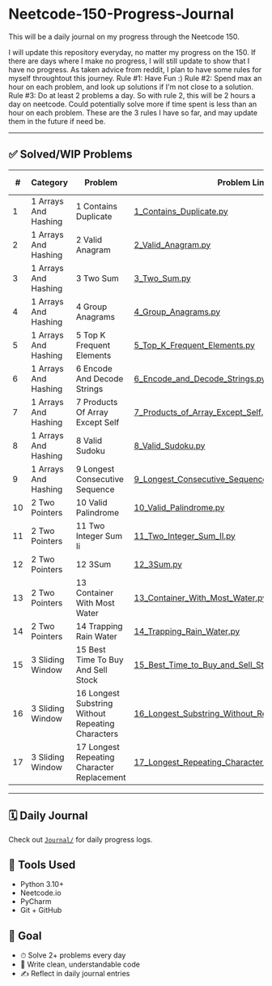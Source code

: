 # Neetcode-150-Progress-Journal
This will be a daily journal on my progress through the Neetcode 150.

I will update this repository everyday, no matter my progress on the 150. If there are days where I make no progress, I will still update to show that I have no progress. As taken advice from reddit, I plan to have some rules for myself throughtout this journey.
Rule #1: Have Fun :)
Rule #2: Spend max an hour on each problem, and look up solutions if I'm not close to a solution. 
Rule #3: Do at least 2 problems a day. So with rule 2, this will be 2 hours a day on neetcode. Could potentially solve more if time spent is less than an hour on each problem.
These are the 3 rules I have so far, and may update them in the future if need be.

---

## ✅ Solved/WIP Problems

| #  | Category         | Problem   | Problem Link                | Optimal TSC?           | Solved?   |
|----|------------------|-----------|-----------------------------|------------------------|-----------|
| 1 | 1 Arrays And Hashing | 1 Contains Duplicate | [1_Contains_Duplicate.py](1_Arrays_and_Hashing/1_Contains_Duplicate.py) | ✅ | ✅ |
| 2 | 1 Arrays And Hashing | 2 Valid Anagram | [2_Valid_Anagram.py](1_Arrays_and_Hashing/2_Valid_Anagram.py) | ✅ | ✅ |
| 3 | 1 Arrays And Hashing | 3 Two Sum | [3_Two_Sum.py](1_Arrays_and_Hashing/3_Two_Sum.py) | ✅ | ✅ |
| 4 | 1 Arrays And Hashing | 4 Group Anagrams | [4_Group_Anagrams.py](1_Arrays_and_Hashing/4_Group_Anagrams.py) | ✅ | ✅ |
| 5 | 1 Arrays And Hashing | 5 Top K Frequent Elements | [5_Top_K_Frequent_Elements.py](1_Arrays_and_Hashing/5_Top_K_Frequent_Elements.py) | ❌ | ✅ |
| 6 | 1 Arrays And Hashing | 6 Encode And Decode Strings | [6_Encode_and_Decode_Strings.py](1_Arrays_and_Hashing/6_Encode_and_Decode_Strings.py) | ❌ | ❌ |
| 7 | 1 Arrays And Hashing | 7 Products Of Array Except Self | [7_Products_of_Array_Except_Self.py](1_Arrays_and_Hashing/7_Products_of_Array_Except_Self.py) | ✅ | ✅ |
| 8 | 1 Arrays And Hashing | 8 Valid Sudoku | [8_Valid_Sudoku.py](1_Arrays_and_Hashing/8_Valid_Sudoku.py) | ✅ | ✅ |
| 9 | 1 Arrays And Hashing | 9 Longest Consecutive Sequence | [9_Longest_Consecutive_Sequence.py](1_Arrays_and_Hashing/9_Longest_Consecutive_Sequence.py) | ❌ | ✅ |
| 10 | 2 Two Pointers | 10 Valid Palindrome | [10_Valid_Palindrome.py](2_Two_Pointers/10_Valid_Palindrome.py) | ✅ | ✅ |
| 11 | 2 Two Pointers | 11 Two Integer Sum Ii | [11_Two_Integer_Sum_II.py](2_Two_Pointers/11_Two_Integer_Sum_II.py) | ✅ | ✅ |
| 12 | 2 Two Pointers | 12 3Sum | [12_3Sum.py](2_Two_Pointers/12_3Sum.py) | ❌ | ✅ |
| 13 | 2 Two Pointers | 13 Container With Most Water | [13_Container_With_Most_Water.py](2_Two_Pointers/13_Container_With_Most_Water.py) | ✅ | ✅ |
| 14 | 2 Two Pointers | 14 Trapping Rain Water | [14_Trapping_Rain_Water.py](2_Two_Pointers/14_Trapping_Rain_Water.py) | ✅ | ✅ |
| 15 | 3 Sliding Window | 15 Best Time To Buy And Sell Stock | [15_Best_Time_to_Buy_and_Sell_Stock.py](3_Sliding_Window/15_Best_Time_to_Buy_and_Sell_Stock.py) | ✅ | ✅ |
| 16 | 3 Sliding Window | 16 Longest Substring Without Repeating Characters | [16_Longest_Substring_Without_Repeating_Characters.py](3_Sliding_Window/16_Longest_Substring_Without_Repeating_Characters.py) | ✅ | ✅ |
| 17 | 3 Sliding Window | 17 Longest Repeating Character Replacement | [17_Longest_Repeating_Character_Replacement.py](3_Sliding_Window/17_Longest_Repeating_Character_Replacement.py) | ❌ | ❌ |

---

## 🗓 Daily Journal

Check out [`Journal/`](Journal/) for daily progress logs.

## 🧰 Tools Used

- Python 3.10+
- Neetcode.io
- PyCharm
- Git + GitHub

## 🎯 Goal

- ⏱ Solve 2+ problems every day
- 🧼 Write clean, understandable code
- ✍️ Reflect in daily journal entries
